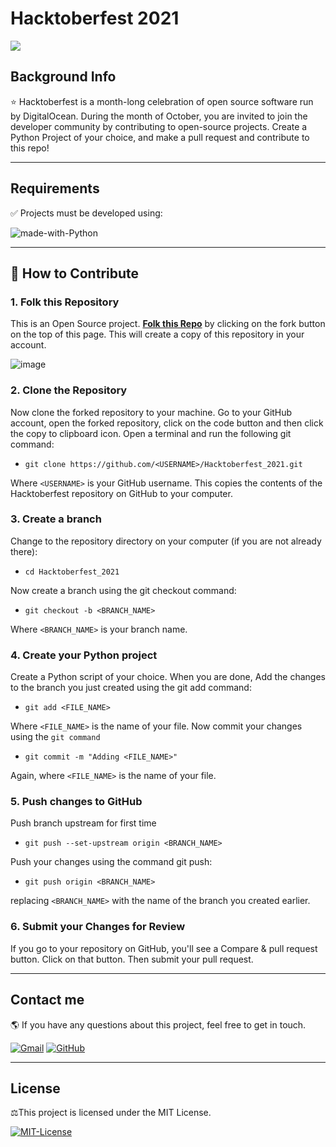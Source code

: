 # Hacktoberfest 2021

<img src="https://hacktoberfest.digitalocean.com/_nuxt/img/logo-hacktoberfest-full.f42e3b1.svg">


## Background Info 
⭐ Hacktoberfest is a month-long celebration of open source software run by DigitalOcean. During the month of October, you are invited to join the developer community by contributing to open-source projects. Create a Python Project of your choice, and make a pull request and contribute to this repo!


---

## Requirements
✅ Projects must be developed using:

![made-with-Python](https://img.shields.io/badge/3.0+-blue?&labelColor=black&label=Python&logo=python&logoColor=white)



---
## 🤝 How to Contribute

### 1. Folk this Repository
 
This is an Open Source project. [**Folk this Repo**](https://github.com/seraph776/Hacktoberfest_2021) by clicking on the fork button on the top of this page. This will create a copy of this repository in your account.

![image](https://user-images.githubusercontent.com/72005563/136485200-6c19b2a8-1164-43c4-9b86-e633dd3b805d.png)


### 2. Clone the Repository

Now clone the forked repository to your machine. Go to your GitHub account, open the forked repository, click on the code button and then click the copy to clipboard icon.
Open a terminal and run the following git command:

- `git clone https://github.com/<USERNAME>/Hacktoberfest_2021.git`

Where `<USERNAME>` is your GitHub username. This copies the contents of the Hacktoberfest repository on GitHub to your computer.

### 3. Create a branch
Change to the repository directory on your computer (if you are not already there):

- `cd Hacktoberfest_2021`

Now create a branch using the git checkout command:
- `git checkout -b <BRANCH_NAME>`

Where `<BRANCH_NAME>` is your branch name.


### 4. Create your Python project
Create a Python script of your choice. When you are done, Add the changes to the branch you just created using the git add command:
- `git add <FILE_NAME>`

Where `<FILE_NAME>` is the name of your file.
Now commit your changes using the `git command`
- `git commit -m "Adding <FILE_NAME>"`

Again, where `<FILE_NAME>` is the name of your file.


### 5. Push changes to GitHub 
Push branch upstream for first time
- `git push --set-upstream origin <BRANCH_NAME>`

Push your changes using the command git push:

- `git push origin <BRANCH_NAME>`
 
replacing `<BRANCH_NAME>` with the name of the branch you created earlier.

### 6. Submit your Changes for Review
If you go to your repository on GitHub, you'll see a Compare & pull request button. Click on that button. Then submit your pull request.

---
## Contact me 
🌎 If you have any questions about this project, feel free to get in touch.


[![Gmail](https://img.shields.io/badge/-blue?&labelColor=black&label=Gmail&logo=gmail&logoColor=white)](mailto:seraph776)
[![GitHub](https://img.shields.io/badge/-blue?&labelColor=black&label=GitHub&logo=github&logoColor=white)](https://github.com/seraph776) 


---
## License  
⚖️This project is licensed under the MIT License.

[![MIT-License](https://img.shields.io/badge/License-blue?&labelColor=black&label=MIT&logo=docusign&logoColor=white)](https://raw.githubusercontent.com/seraph776/PROJECTNAME/main/LICENSE)
